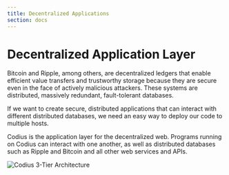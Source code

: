 ```yaml
---
title: Decentralized Applications
section: docs
---
```


# Decentralized Application Layer

Bitcoin and Ripple, among others, are decentralized ledgers that enable efficient value transfers and trustworthy storage because they are secure even in the face of actively malicious attackers. These systems are distributed, massively redundant, fault-tolerant databases.

If we want to create secure, distributed applications that can interact with different distributed databases, we need an easy way to deploy our code to multiple hosts.

Codius is the application layer for the decentralized web. Programs running on Codius can interact with one another, as well as distributed databases such as Ripple and Bitcoin and all other web services and APIs.

![Codius 3-Tier Architecture](/assets/img/docs/three-tier-architecture.png)
